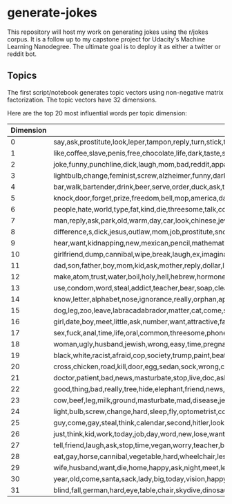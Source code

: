 # generate-jokes
This repository will host my work on generating jokes using the r/jokes corpus. It is a follow up to my capstone project for Udacity's Machine Learning Nanodegree. The ultimate goal is to deploy it as either a twitter or reddit bot.

## Topics
The first script/notebook generates topic vectors using non-negative matrix factorization. The topic vectors have 32 dimensions.

Here are the top 20 most influential words per topic dimension:

|Dimension | Words |
|----------|-------|
0|say,ask,prostitute,look,leper,tampon,reply,turn,stick,tip,blonde,fish,nice,think,little,pirate,boy,friend,thing,drive
1|like,coffee,slave,penis,free,chocolate,life,dark,taste,smell,dick,food,look,humor,feel,box,lot,sound,beer,domestic
2|joke,funny,punchline,dick,laugh,mom,bad,reddit,apparent,post,r,unemployed,work,chemistry,wanna,racist,title,long,want,execution
3|lightbulb,change,feminist,screw,alzheimer,funny,dark,juan,mexicans,basement,patient,pregnant,room,number,germans,beat,efficient,optometrist,trick,dead
4|bar,walk,bartender,drink,beer,serve,order,duck,ask,table,irishman,chair,past,bear,blonde,tense,termite,future,horse,roman
5|knock,door,forget,prize,freedom,bell,mop,america,daisy,invent,ring,dish,sally,jehovah,favorite,alzheimer,interrupt,person,pencil,witness
6|people,hate,world,type,fat,kind,die,threesome,talk,count,unemployed,mean,binary,condescend,work,understand,life,think,lot,chocolate
7|man,reply,ask,park,old,warm,day,car,look,chinese,jewish,life,spaceman,second,fish,sit,rest,run,young,space
8|difference,s,dick,jesus,outlaw,mom,job,prostitute,snowman,hooker,porcupine,thermometer,picture,face,hitler,suck,feminist,ignorance,acne,irish
9|hear,want,kidnapping,new,mexican,pencil,mathematician,work,calendar,wanna,steal,deaf,constipated,pterodactyl,wake,probably,hipster,hole,die,circus
10|girlfriend,dump,cannibal,wipe,break,laugh,ex,imaginary,competitive,ass,think,fat,start,fit,homeless,clothe,smoke,relationship,pissed,slow
11|dad,son,father,boy,mom,kid,ask,mother,reply,dollar,little,want,school,jewish,johnny,masturbate,daddy,adopt,daughter,parent
12|make,atom,trust,water,boil,holy,hell,hebrew,hormone,moses,tea,ugly,day,tickle,money,pay,love,anal,hole,weak
13|use,condom,word,steal,addict,teacher,bear,soap,clean,time,indecisive,goodyear,tire,bike,hand,common,hate,parachute,think,circumcision
14|know,letter,alphabet,nose,ignorance,really,orphan,apathy,body,care,feel,baseball,number,play,ladder,shoe,drive,drug,lace,mean
15|dog,leg,zoo,leave,labracadabrador,matter,cat,come,shitzu,bike,right,short,dyslexic,magic,arm,bleed,skydive,agnostic,night,little
16|girl,date,boy,meet,little,ask,number,want,attractive,fat,today,home,damn,odd,drop,homeless,hey,night,tit,eventually
17|sex,fuck,anal,time,life,oral,common,threesome,phone,camp,position,hole,object,tent,ask,weak,try,mate,number,chinese
18|woman,ugly,husband,jewish,wrong,easy,time,pregnant,pick,coffee,driver,heavy,think,beautiful,love,ask,money,drive,baby,inch
19|black,white,racist,afraid,cop,society,trump,paint,beat,police,shoot,fall,cruise,stair,person,work,mexican,room,batman,run
20|cross,chicken,road,kill,door,egg,sedan,sock,wrong,coop,mexican,wear,potato,favorite,jesus,sperm,semen,diana,princess,titanic
21|doctor,patient,bad,news,masturbate,stop,live,doc,ask,examine,alzheimer,problem,try,month,reply,exam,cancer,office,prostate,need
22|good,thing,bad,really,tree,hide,elephant,friend,news,period,time,way,day,pun,ruin,piano,organ,miss,s,rose
23|cow,beef,leg,milk,ground,masturbate,mad,disease,jerky,hoof,farmer,field,stroganoff,udder,pms,count,abortion,birth,lactose,lip
24|light,bulb,screw,change,hard,sleep,fly,optometrist,cop,room,heavy,zippo,alzheimer,hippo,beat,cigarette,blue,patient,dark,psychiatrist
25|guy,come,gay,steal,think,calendar,second,hitler,look,drunk,happen,right,month,wish,hey,left,fuck,ask,kill,stop
26|just,think,kid,work,today,job,day,word,new,lose,want,buy,really,break,trump,ice,need,car,plagiarism,watch
27|tell,friend,laugh,ask,stop,time,vegan,worry,teacher,blonde,day,mean,high,boss,want,try,parent,surprised,eyebrow,draw
28|eat,gay,horse,cannibal,vegetable,hard,wheelchair,lesbian,common,time,dinosaur,clock,shit,zombie,consume,pizza,fish,taste,vegetarian,food
29|wife,husband,want,die,home,happy,ask,night,meet,leave,love,sleep,car,house,job,bed,fat,ex,honey,cheat
30|year,old,come,santa,sack,lady,big,today,vision,happy,new,live,claus,ago,meet,time,common,kid,child,day
31|blind,fall,german,hard,eye,table,chair,skydive,dinosaur,step,nudist,scar,lady,date,tree,prostitute,deer,beach,colony,spot

